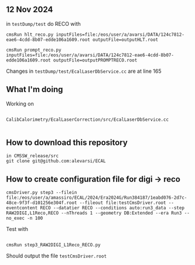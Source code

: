 ## 12 Nov 2024

in `testDump/test` do RECO with

```
cmsRun hlt_reco.py inputFiles=file:/eos/user/a/avarsi/DATA/124c7812-eae6-4cdd-8b07-edde106a1609.root outputFile=outputHLT.root

cmsRun prompt_reco.py inputFiles=file:/eos/user/a/avarsi/DATA/124c7812-eae6-4cdd-8b07-edde106a1609.root outputFile=outputPROMPTRECO.root

```

Changes in `testDump/test/EcalLaserDbService.cc` are at line 165

##  What I'm doing
 Working on

```

CalibCalorimetry/EcalLaserCorrection/src/EcalLaserDbService.cc


```

## How to download this repository
```
in CMSSW_release/src
git clone git@github.com:alevarsi/ECAL
```
## How to create configuration file for digi -> reco

```
cmsDriver.py step3 --filein file:/eos/user/a/amassiro/ECAL/2024/Era2024G/Run384187/1eabd076-2d7c-48ce-9f3f-d101256e304f.root --fileout file:testCmsDriver.root --eventcontent RECO --datatier RECO --conditions auto:run3_data --step RAW2DIGI,L1Reco,RECO --nThreads 1 --geometry DB:Extended --era Run3 --no_exec -n 100
```

Test with
```

cmsRun step3_RAW2DIGI_L1Reco_RECO.py

```
Should output the file `testCmsDriver.root`






